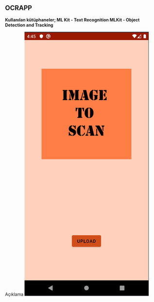 ## OCRAPP
**Kullanılan kütüphaneler;
ML Kit - Text Recognition
MLKit -  Object Detection and Tracking**

Açıklama
![image](https://github.com/berkedursunoglu/OCRApp/blob/master/ocrapp/ss1.png?raw=true)
